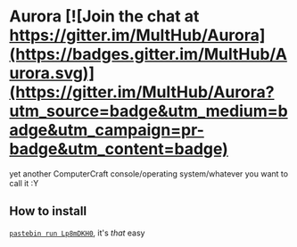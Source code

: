 Aurora [![Join the chat at https://gitter.im/MultHub/Aurora](https://badges.gitter.im/MultHub/Aurora.svg)](https://gitter.im/MultHub/Aurora?utm_source=badge&utm_medium=badge&utm_campaign=pr-badge&utm_content=badge)
======

yet another ComputerCraft console/operating system/whatever you want to call it :Y

## How to install
[`pastebin run Lp8mDKH0`](http://pastebin.com/LP8mDKH0), it's *that* easy
